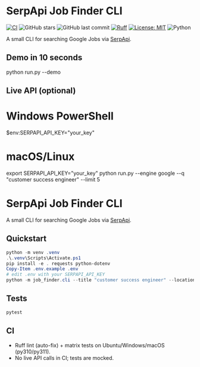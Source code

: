 # SerpApi Job Finder CLI

[![CI](https://github.com/ryanmurphy-hub/serpapi-job-finder-cli/actions/workflows/ci.yml/badge.svg)](https://github.com/ryanmurphy-hub/serpapi-job-finder-cli/actions/workflows/ci.yml)
![GitHub stars](https://img.shields.io/github/stars/ryanmurphy-hub/serpapi-job-finder-cli?style=social)
![GitHub last commit](https://img.shields.io/github/last-commit/ryanmurphy-hub/serpapi-job-finder-cli)
[![Ruff](https://img.shields.io/badge/linting-ruff-blueviolet)](https://github.com/astral-sh/ruff)
[![License: MIT](https://img.shields.io/badge/License-MIT-yellow.svg)](https://opensource.org/licenses/MIT)
![Python](https://img.shields.io/badge/python-3.10%2B-blue)

A small CLI for searching Google Jobs via [SerpApi](https://serpapi.com).

## Demo in 10 seconds
python run.py --demo

## Live API (optional)
# Windows PowerShell
$env:SERPAPI_API_KEY="your_key"
# macOS/Linux
export SERPAPI_API_KEY="your_key"
python run.py --engine google --q "customer success engineer" --limit 5


# SerpApi Job Finder CLI

A small CLI for searching Google Jobs via [SerpApi](https://serpapi.com).

## Quickstart
```powershell
python -m venv .venv
.\.venv\Scripts\Activate.ps1
pip install -e . requests python-dotenv
Copy-Item .env.example .env
# edit .env with your SERPAPI_API_KEY
python -m job_finder.cli --title "customer success engineer" --location "United States" --remote --limit 10
```

## Tests
```powershell
pytest
```

## CI
- Ruff lint (auto-fix) + matrix tests on Ubuntu/Windows/macOS (py310/py311).
- No live API calls in CI; tests are mocked.

